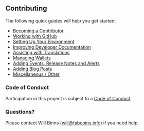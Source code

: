 ## Contributing
The following quick guides will help you get started:

+ [Becoming a Contributor](http://github.com/fabcoin-dot-org/fabcoins.info/blob/master/docs/become-a-contributor.md)
+ [Working with GitHub](http://github.com/fabcoin-dot-org/fabcoins.info/blob/master/docs/working-with-github.md)
+ [Setting Up Your Environment](http://github.com/fabcoin-dot-org/fabcoins.info/blob/master/docs/setting-up-your-environment.md)
+ [Improving Developer Documentation](http://github.com/fabcoin-dot-org/fabcoins.info/blob/master/docs/contributing-to-developer-documentation.md)
+ [Assisting with Translations](http://github.com/fabcoin-dot-org/fabcoins.info/blob/master/docs/assisting-with-translations.md)
+ [Managing Wallets](http://github.com/fabcoin-dot-org/fabcoins.info/blob/master/docs/managing-wallets.md)
+ [Adding Events, Release Notes and Alerts](http://github.com/fabcoin-dot-org/fabcoins.info/blob/master/docs/adding-events-release-notes-and-alerts.md)
+ [Adding Blog Posts](http://github.com/fabcoin-dot-org/fabcoins.info/blob/master/docs/adding-blog-posts.md)
+ [Miscellaneous / Other](http://github.com/fabcoin-dot-org/fabcoins.info/blob/master/docs/miscellaneous.md)

### Code of Conduct

Participation in this project is subject to a [Code of Conduct](http://github.com/fabcoin-dot-org/fabcoins.info/blob/master/CODE_OF_CONDUCT.md).

### Questions?
Please contact Will Binns ([will@fabcoins.info](mailto:will@fabcoins.info)) if you need help.
